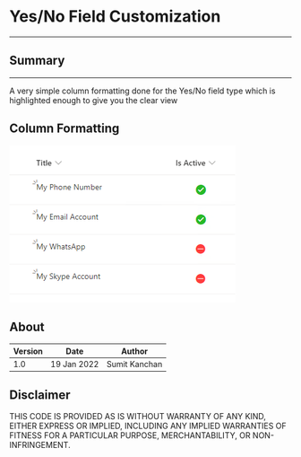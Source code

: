 # Yes/No Field Customization
-----

## Summary
----

A very simple column formatting done for the Yes/No field type which is highlighted enough to give you the clear view


## Column Formatting

![Yes/No Field Customization](./YesNo.png)
 

## About

| Version | Date        | Author        |
| ------- | ----------- | ------------- |
| 1.0     | 19 Jan 2022 | Sumit Kanchan |


## Disclaimer

THIS CODE IS PROVIDED AS IS WITHOUT WARRANTY OF ANY KIND, EITHER EXPRESS OR IMPLIED, INCLUDING ANY IMPLIED WARRANTIES OF FITNESS FOR A PARTICULAR PURPOSE, MERCHANTABILITY, OR NON-INFRINGEMENT.
